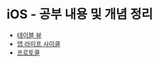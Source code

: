 # iOS - 공부 내용 및 개념 정리

- [테이블 뷰](https://github.com/imashrimp/iOS_study_repo/issues/1)
- [앱 라이프 사이클](https://github.com/imashrimp/iOS_study_repo/issues/2)
- [프로토콜](https://github.com/imashrimp/iOS_study_repo/issues/3)
